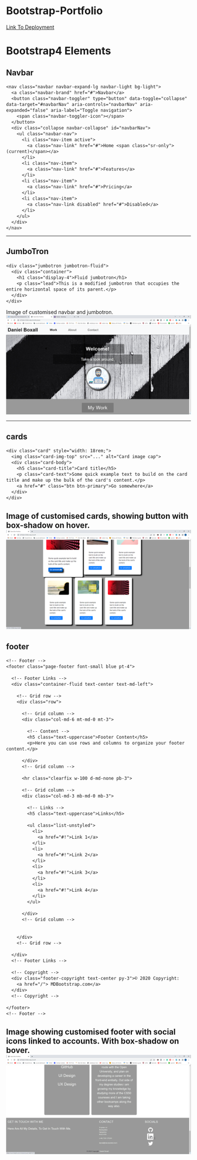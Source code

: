 # Bootstrap-Portfolio
[Link To Deployment](https://daniel-boxall.github.io/danielboxallDevPortfolio/)
# Bootstrap4 Elements
## Navbar

```
<nav class="navbar navbar-expand-lg navbar-light bg-light">
  <a class="navbar-brand" href="#">Navbar</a>
  <button class="navbar-toggler" type="button" data-toggle="collapse" data-target="#navbarNav" aria-controls="navbarNav" aria-expanded="false" aria-label="Toggle navigation">
    <span class="navbar-toggler-icon"></span>
  </button>
  <div class="collapse navbar-collapse" id="navbarNav">
    <ul class="navbar-nav">
      <li class="nav-item active">
        <a class="nav-link" href="#">Home <span class="sr-only">(current)</span></a>
      </li>
      <li class="nav-item">
        <a class="nav-link" href="#">Features</a>
      </li>
      <li class="nav-item">
        <a class="nav-link" href="#">Pricing</a>
      </li>
      <li class="nav-item">
        <a class="nav-link disabled" href="#">Disabled</a>
      </li>
    </ul>
  </div>
</nav>
```
---
## JumboTron
```
<div class="jumbotron jumbotron-fluid">
  <div class="container">
    <h1 class="display-4">Fluid jumbotron</h1>
    <p class="lead">This is a modified jumbotron that occupies the entire horizontal space of its parent.</p>
  </div>
</div>
```

Image of customised navbar and jumbotron.
![image showing customised bootstrap navbar and jumbotron](/images/nav-jumbo.png)


---
## cards
```
<div class="card" style="width: 18rem;">
  <img class="card-img-top" src="..." alt="Card image cap">
  <div class="card-body">
    <h5 class="card-title">Card title</h5>
    <p class="card-text">Some quick example text to build on the card title and make up the bulk of the card's content.</p>
    <a href="#" class="btn btn-primary">Go somewhere</a>
  </div>
</div>
```
Image of customised cards, showing button with box-shadow on hover.
![image of cards showing, box-shadow on hover](/images/cards.png)
---
## footer
```
<!-- Footer -->
<footer class="page-footer font-small blue pt-4">

  <!-- Footer Links -->
  <div class="container-fluid text-center text-md-left">

    <!-- Grid row -->
    <div class="row">

      <!-- Grid column -->
      <div class="col-md-6 mt-md-0 mt-3">

        <!-- Content -->
        <h5 class="text-uppercase">Footer Content</h5>
        <p>Here you can use rows and columns to organize your footer content.</p>

      </div>
      <!-- Grid column -->

      <hr class="clearfix w-100 d-md-none pb-3">

      <!-- Grid column -->
      <div class="col-md-3 mb-md-0 mb-3">

        <!-- Links -->
        <h5 class="text-uppercase">Links</h5>

        <ul class="list-unstyled">
          <li>
            <a href="#!">Link 1</a>
          </li>
          <li>
            <a href="#!">Link 2</a>
          </li>
          <li>
            <a href="#!">Link 3</a>
          </li>
          <li>
            <a href="#!">Link 4</a>
          </li>
        </ul>

      </div>
      <!-- Grid column -->

      
    </div>
    <!-- Grid row -->

  </div>
  <!-- Footer Links -->

  <!-- Copyright -->
  <div class="footer-copyright text-center py-3">© 2020 Copyright:
    <a href="/"> MDBootstrap.com</a>
  </div>
  <!-- Copyright -->

</footer>
<!-- Footer -->
```
Image showing customised footer with social icons linked to accounts. With box-shadow on bover.
![footer showing icon with box-shadow on hover](/images/footer.png)
---


